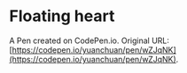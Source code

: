 # Floating heart

A Pen created on CodePen.io. Original URL: [https://codepen.io/yuanchuan/pen/wZJqNK](https://codepen.io/yuanchuan/pen/wZJqNK).

